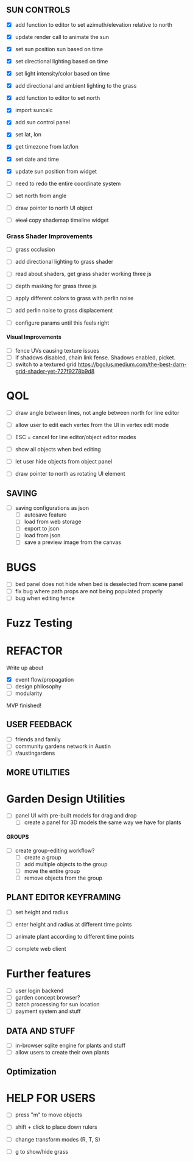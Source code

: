## SUN CONTROLS
- [x] add function to editor to set azimuth/elevation relative to north
- [x] update render call to animate the sun
- [x] set sun position sun based on time
- [x] set directional lighting based on time
- [x] set light intensity/color based on time
- [x] add directional and ambient lighting to the grass

- [x] add function to editor to set north
- [x] import suncalc
- [x] add sun control panel
- [x] set lat, lon
- [x] get timezone from lat/lon
- [x] set date and time
- [x] update sun position from widget

- [ ] need to redo the entire coordinate system

- [ ] set north from angle
- [ ] draw pointer to north UI object

- [ ] ~~steal~~ copy shademap timeline widget

### Grass Shader Improvements
- [ ] grass occlusion
- [ ] add directional lighting to grass shader
- [ ] read about shaders, get grass shader working three js
- [ ] depth masking for grass three js
- [ ] apply different colors to grass with perlin noise
- [ ] add perlin noise to grass displacement

- [ ] configure params until this feels right

#### Visual Improvements
- [ ] fence UVs causing texture issues
- [ ] if shadows disabled, chain link fense. Shadows enabled, picket.
- [ ] switch to a textured grid
https://bgolus.medium.com/the-best-darn-grid-shader-yet-727f9278b9d8

# QOL
- [ ] draw angle between lines, not angle between north for line editor
- [ ] allow user to edit each vertex from the UI in vertex edit mode
- [ ] ESC = cancel for line editor/object editor modes
- [ ] show all objects when bed editing

- [ ] let user hide objects from object panel

- [ ] draw pointer to north as rotating UI element

## SAVING
- [ ] saving configurations as json
    - [ ] autosave feature
    - [ ] load from web storage
    - [ ] export to json
    - [ ] load from json
    - [ ] save a preview image from the canvas

# BUGS
- [ ] bed panel does not hide when bed is deselected from scene panel
- [ ] fix bug where path props are not being populated properly
- [ ] bug when editing fence

# Fuzz Testing

# REFACTOR

Write up about 
- [x] event flow/propagation
- [ ] design philosophy
- [ ] modularity

MVP finished!

## USER FEEDBACK
- [ ] friends and family
- [ ] community gardens network in Austin
- [ ] r/austingardens

## MORE UTILITIES

# Garden Design Utilities
- [ ] panel UI with pre-built models for drag and drop
    - [ ] create a panel for 3D models the same way we have for plants

#### GROUPS
- [ ] create group-editing workflow?
    - [ ] create a group
    - [ ] add multiple objects to the group
    - [ ] move the entire group
    - [ ] remove objects from the group

## PLANT EDITOR KEYFRAMING
- [ ] set height and radius
- [ ] enter height and radius at different time points
- [ ] animate plant according to different time points

- [ ] complete web client

# Further features
- [ ] user login backend
- [ ] garden concept browser?
- [ ] batch processing for sun location
- [ ] payment system and stuff

## DATA AND STUFF
- [ ] in-browser sqlite engine for plants and stuff
- [ ] allow users to create their own plants

## Optimization

# HELP FOR USERS
- [ ] press "m" to move objects
- [ ] shift + click to place down rulers
- [ ] change transform modes (R, T, S)
- [ ] g to show/hide grass

